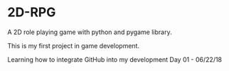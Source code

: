 # 2D-RPG
A 2D role playing game with python and pygame library.

This is my first project in game development.

Learning how to integrate GitHub into my development
Day 01 - 06/22/18
